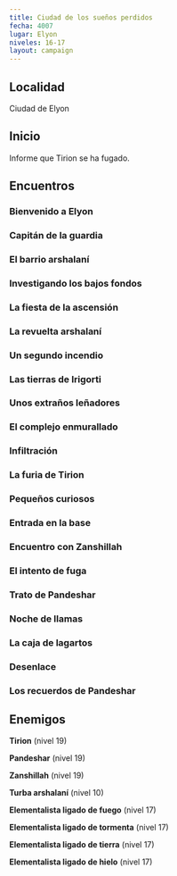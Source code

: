 ```yaml
---
title: Ciudad de los sueños perdidos
fecha: 4007
lugar: Elyon
niveles: 16-17
layout: campaign
---
```


## Localidad

Ciudad de Elyon

## Inicio

Informe que Tirion se ha fugado.

## Encuentros

### Bienvenido a Elyon

### Capitán de la guardia

### El barrio arshalaní

### Investigando los bajos fondos

### La fiesta de la ascensión

### La revuelta arshalaní

### Un segundo incendio

### Las tierras de Irigorti

### Unos extraños leñadores

### El complejo enmurallado

### Infiltración

### La furia de Tirion

### Pequeños curiosos

### Entrada en la base

### Encuentro con Zanshillah

### El intento de fuga

### Trato de Pandeshar

### Noche de llamas

### La caja de lagartos

### Desenlace

### Los recuerdos de Pandeshar

## Enemigos

**Tirion** (nivel 19)

**Pandeshar** (nivel 19)

**Zanshillah** (nivel 19)

**Turba arshalaní** (nivel 10)

**Elementalista ligado de fuego** (nivel 17)

**Elementalista ligado de tormenta** (nivel 17)

**Elementalista ligado de tierra** (nivel 17)

**Elementalista ligado de hielo** (nivel 17)